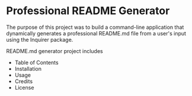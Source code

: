 # Professional README Generator 

The purpose of this project was to build a command-line application that dynamically generates a professional README.md file from a user's input using the Inquirer package. 

README.md generator project includes

* Table of Contents
* Installation
* Usage
* Credits
* License

